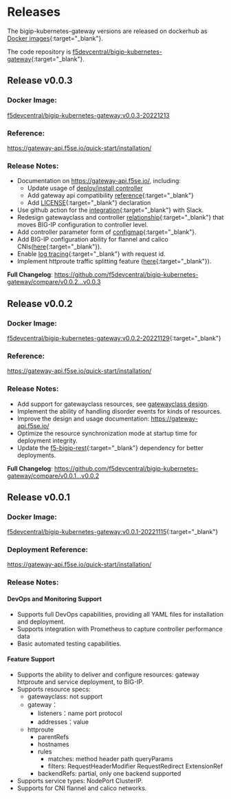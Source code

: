 # Releases 

The bigip-kubernetes-gateway versions are released on dockerhub as [Docker images](https://hub.docker.com/r/f5devcentral/bigip-kubernetes-gateway/tags){:target="_blank"}. 

The code repository is [f5devcentral/bigip-kubernetes-gateway](https://github.com/f5devcentral/bigip-kubernetes-gateway){:target="_blank"}.


## Release v0.0.3

### Docker Image: 

[f5devcentral/bigip-kubernetes-gateway:v0.0.3-20221213](https://hub.docker.com/r/f5devcentral/bigip-kubernetes-gateway/tags)

### Reference: 

https://gateway-api.f5se.io/quick-start/installation/

### Release Notes:

* Documentation on https://gateway-api.f5se.io/, including:
  * Update usage of [deploy/install controller](../quick-start/installation.md)
  * Add gateway api compatibility [reference](https://github.com/f5devcentral/bigip-kubernetes-gateway/blob/master/docs/gateway-api-compatibility.md){:target="_blank"}
  * Add [LICENSE](https://github.com/f5devcentral/bigip-kubernetes-gateway/commit/af0b432c9c634adeb116165bf4e3aedc1555c370){:target="_blank"} declaration
* Use github action for the [integration](https://github.com/f5devcentral/bigip-kubernetes-gateway/blob/master/.github/workflows/release-slack-notice.yml){:target="_blank"} with Slack.
* Redesign gatewayclass and controller [relationship](https://gateway-api.f5se.io/Architecture/gatewayclassrefer/){:target="_blank"} that moves BIG-IP configuration to controller level.
* Add controller parameter form of [configmap](https://github.com/f5devcentral/bigip-kubernetes-gateway/commit/cbff23770abed5dec7a6c63eaa98a01f19fce64f){:target="_blank"}.
* Add BIG-IP configuration ability for flannel and calico CNIs([here](https://github.com/f5devcentral/bigip-kubernetes-gateway/commit/819d938551ec92928596519fe96f5f7025c9042f){:target="_blank"}).
* Enable [log tracing](https://github.com/f5devcentral/bigip-kubernetes-gateway/commit/226a13f3bf584cab356a4d240471c426c04007ea){:target="_blank"} with request id.
* Implement httproute traffic splitting feature ([here](https://github.com/f5devcentral/bigip-kubernetes-gateway/commit/1f813e92ee43c0195f3c62151c42bad15e15509f){:target="_blank"}).

**Full Changelog**: https://github.com/f5devcentral/bigip-kubernetes-gateway/compare/v0.0.2...v0.0.3

## Release v0.0.2

### Docker Image: 

[f5devcentral/bigip-kubernetes-gateway:v0.0.2-20221129](https://hub.docker.com/r/f5devcentral/bigip-kubernetes-gateway/tags){:target="_blank"}

### Reference: 

https://gateway-api.f5se.io/quick-start/installation/

### Release Notes:

* Add support for gatewayclass resources, see [gatewayclass design](../Architecture/#framework-and-workflow-design).
* Implement the ability of handling disorder events for kinds of resources.
* Improve the design and usage documentation: https://gateway-api.f5se.io/
* Optimize the resource synchronization mode at startup time for deployment integrity.
* Update the [f5-bigip-rest](https://gitee.com/zongzw/f5-bigip-rest){:target="_blank"} dependency for better deployments.

**Full Changelog**: https://github.com/f5devcentral/bigip-kubernetes-gateway/compare/v0.0.1...v0.0.2  

## Release v0.0.1

### Docker Image: 

[f5devcentral/bigip-kubernetes-gateway:v0.0.1-20221115](https://hub.docker.com/r/f5devcentral/bigip-kubernetes-gateway/tags){:target="_blank"}

### Deployment Reference: 

https://gateway-api.f5se.io/quick-start/installation/

### Release Notes:

#### DevOps and Monitoring Support

* Supports full DevOps capabilities, providing all YAML files for installation and deployment.
* Supports integration with Prometheus to capture controller performance data
* Basic automated testing capabilities.

#### Feature Support

* Supports the ability to deliver and configure resources: gateway httproute and service deployment, to BIG-IP.
* Supports resource specs:
  * gatewayclass: not support
  * gateway：
    * listeners：name port protocol
    * addresses：value
  * httproute
    * parentRefs
    * hostnames
    * rules
      * matches: method header path queryParams
      * filters: RequestHeaderModifier RequestRedirect ExtensionRef
    * backendRefs: partial, only one backend supported
* Supports service types: NodePort ClusterIP.
* Supports for CNI flannel and calico networks.